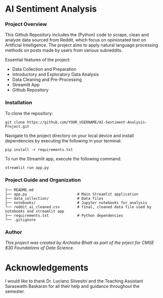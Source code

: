 # AI Sentiment Analysis

### Project Overview
This Github Repository includes the (Python) code to scrape, clean and analyze data sourced from Reddit, which focus on opinionated text on Artificial Intelligence. The project aims to apply natural language processing methods on posts made by users from various subreddits.

Essential features of the project:
- Data Collection and Preparation
- Introductory and Exploratory Data Analysis
- Data Cleaning and Pre-Processing
- Streamlit App
- Github Repository

### Installation

To clone the repository:

```
git clone https://github.com/YOUR_USERNAME/AI-Sentiment-Analysis-Project.git
```

Navigate to the project directory on your local device and install dependencies by executing the following in your terminal:

```
pip install -r requirements.txt
```

To run the Streamlit app, execute the following command:

```
streamlit run app.py
```

### Project Guide and Organization
```
├── README.md
├── app.py                       # Main Streamlit application
├── data_collection/             # Data files
├── notebooks/                   # Jupyter notebooks for analysis
└── reddit_ai_cleaned.csv        # final, cleaned data file used by notebooks and streamlit app              
├── requirements.txt             # Python dependencies
└── .gitignore
```

### Author
*This project was created by Archisha Bhatt as part of the prject for CMSE 830 Foundations of Data Science.*

# Acknowledgements
I would like to thank Dr. Luciano Silvesitri and the Teaching Assistant Saraswathi Baskaran for all their help and guidance throughout the semester.